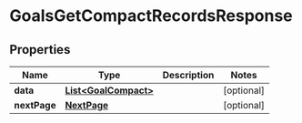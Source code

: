 

# GoalsGetCompactRecordsResponse


## Properties

| Name | Type | Description | Notes |
|------------ | ------------- | ------------- | -------------|
|**data** | [**List&lt;GoalCompact&gt;**](GoalCompact.md) |  |  [optional] |
|**nextPage** | [**NextPage**](NextPage.md) |  |  [optional] |



